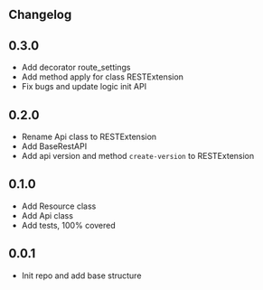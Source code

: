 ## Changelog

## 0.3.0
- Add decorator route_settings
- Add method apply for class RESTExtension
- Fix bugs and update logic init API

## 0.2.0
- Rename Api class to RESTExtension
- Add BaseRestAPI
- Add api version and method `create-version` to RESTExtension

## 0.1.0
- Add Resource class
- Add Api class
- Add tests, 100% covered

## 0.0.1
- Init repo and add base structure
